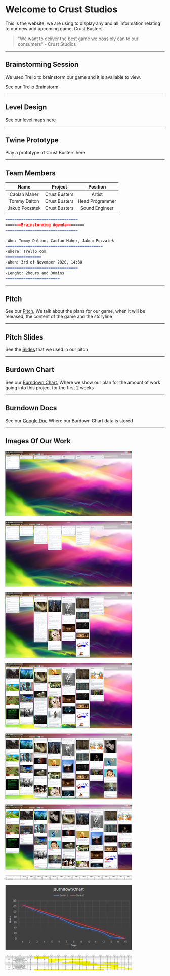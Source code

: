 # Welcome to Crust Studios

This is the website, we are using to display any and all information relating to our new and upcoming game, Crust Busters.

> "We want to deliver the best game we possibly can to our consumers" - Crust Studios

---

## Brainstorming Session

We used Trello to brainstorm our game and it is available to view. 

See our [Trello Brainstorm](https://trello.com/b/SqLeDgHZ/game-dev-brainstorm)

---

## Level Design

See our level maps [here](levels.md)

---

## Twine Prototype

Play a prototype of Crust Busters here

---

## Team Members

| Name         | Project       | Position    |
|:------------:|:-------------:|:-----------:|
| Caolan Maher | Crust Busters | Artist      |
| Tommy Dalton | Crust Busters | Head Programmer |
| Jakub Poczatek | Crust Busters | Sound Engineer |

```markdown
================================
=======Brainstorming Agenda========
================================

-Who: Tommy Dalton, Caolan Maher, Jakub Poczatek
===========================================
-Where: Trello.com
================
-When: 3rd of November 2020, 14:30
================================
-Lenght: 2hours and 30mins
========================
```

---

## Pitch
See our [Pitch.](https://youtu.be/F4rMwYagxwk)
We talk about the plans for our game, when it will be released, the content of the game and the storyline

---

## Pitch Slides
See the [Slides](https://docs.google.com/presentation/d/1fc1dLY0ievP9EL4zP1DQ8Gtn20kcgmgPttNoUp6a5eY/edit#slide=id.p)
that we used in our pitch

---

## Burdown Chart
See our [Burndown Chart.](https://github.com/tommyd450/Crust-Studios-Pitch/blob/main/Crust_Busters_Burndown.xlsx)
Where we show our plan for the amount of work going into this project for the first 2 weeks

---

## Burndown Docs
See our [Google Doc](https://docs.google.com/spreadsheets/d/1Q-t0lMcKpKMAXSaWLTAh0Meex45qF_f0N2A07voDdn8/edit?usp=sharing)
Where our Burdown Chart data is stored

---

## Images Of Our Work

![Brainstorm 1](https://github.com/tommyd450/Crust-Studios-Pitch/blob/gh-pages/1.png?raw=true)

![Brainstorm 2](https://github.com/tommyd450/Crust-Studios-Pitch/blob/gh-pages/2.png?raw=true)

![Brainstorm 3](https://github.com/tommyd450/Crust-Studios-Pitch/blob/gh-pages/3.png?raw=true)

![Brainstorm 4](https://github.com/tommyd450/Crust-Studios-Pitch/blob/gh-pages/4.png?raw=true)

![Brainstorm 5](https://github.com/tommyd450/Crust-Studios-Pitch/blob/gh-pages/5.png?raw=true)

![Brainstorm 6](https://github.com/tommyd450/Crust-Studios-Pitch/blob/gh-pages/6.png?raw=true)

![Chart Breakdown](https://github.com/tommyd450/Crust-Studios-Pitch/blob/gh-pages/Chart%20Breakdown.png?raw=true)

![Chart](https://github.com/tommyd450/Crust-Studios-Pitch/blob/gh-pages/Chart.png?raw=true)

![Full Breakdown](https://github.com/tommyd450/Crust-Studios-Pitch/blob/gh-pages/Full%20Breakdown.png?raw=true)
